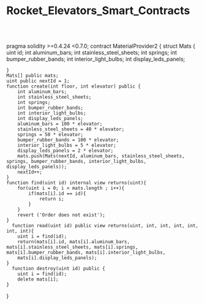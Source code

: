 # Rocket_Elevators_Smart_Contracts </br>
</br>
</br>




pragma solidity >=0.4.24 <0.7.0;
contract MaterialProvider2 {
    struct Mats {
        uint id;
        int aluminum_bars;
        int stainless_steel_sheets;
        int springs;
        int bumper_rubber_bands;
        int interior_light_bulbs;
        int display_leds_panels;
        
    }
    Mats[] public mats;
    uint public nextId = 1;
    function create(int floor, int elevator) public {
        int aluminum_bars;
        int stainless_steel_sheets;
        int springs;
        int bumper_rubber_bands;
        int interior_light_bulbs;
        int display_leds_panels;
        aluminum_bars = 100 * elevator;
        stainless_steel_sheets = 40 * elevator;
        springs = 50 * elevator;
        bumper_rubber_bands = 100 * elevator;
        interior_light_bulbs = 5 * elevator;
        display_leds_panels = 2 * elevator;
        mats.push(Mats(nextId, aluminum_bars, stainless_steel_sheets, springs, bumper_rubber_bands, interior_light_bulbs, display_leds_panels));
        nextId++;
    }
    function find(uint id) internal view returns(uint){
        for(uint i = 0; i < mats.length ; i++){
            if(mats[i].id == id){
                return i;
            }
        }
        revert ('Order does not exist');
    }
      function read(uint id) public view returns(uint, int, int, int, int, int, int){
        uint i = find(id);
        return(mats[i].id, mats[i].aluminum_bars, mats[i].stainless_steel_sheets, mats[i].springs, mats[i].bumper_rubber_bands, mats[i].interior_light_bulbs, 
        mats[i].display_leds_panels);
    }
      function destroy(uint id) public {
        uint i = find(id);
        delete mats[i];
    }
}
